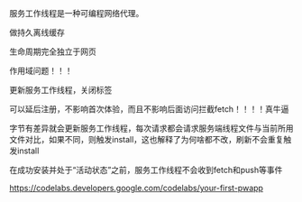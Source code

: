 服务工作线程是一种可编程网络代理。

做持久离线缓存

生命周期完全独立于网页

作用域问题！！！

更新服务工作线程，关闭标签

可以延后注册，不影响首次体验，而且不影响后面访问拦截fetch！！！！真牛逼

字节有差异就会更新服务工作线程，每次请求都会请求服务端线程文件与当前所用文件对比，如果不同，则触发install，这也解释了为何啥都不改，刷新不会重复触发install

在成功安装并处于“活动状态”之前，服务工作线程不会收到fetch和push等事件

https://codelabs.developers.google.com/codelabs/your-first-pwapp

